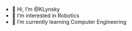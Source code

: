 - 👋 Hi, I’m @KLynsky
- 👀 I’m interested in Robotics
- 🌱 I’m currently learning Computer Engineering

<!---
KLynsky/KLynsky is a ✨ special ✨ repository because its `README.md` (this file) appears on your GitHub profile.
You can click the Preview link to take a look at your changes.
--->

